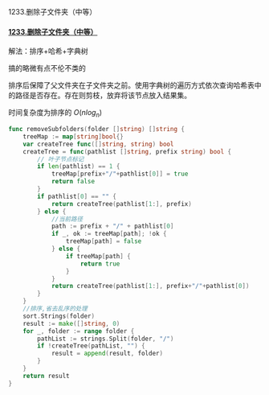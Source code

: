 1233.删除子文件夹（中等）

#### [1233.删除子文件夹（中等）](https://leetcode.cn/problems/remove-sub-folders-from-the-filesystem/)

解法：排序+哈希+字典树

搞的略微有点不伦不类的

排序后保障了父文件夹在子文件夹之前。使用字典树的遍历方式依次查询哈希表中的路径是否存在。存在则剪枝，放弃将该节点放入结果集。

时间复杂度为排序的 $O(nlog_n)$


```go
func removeSubfolders(folder []string) []string {
	treeMap := map[string]bool{}
	var createTree func([]string, string) bool
	createTree = func(pathlist []string, prefix string) bool {
		// 叶子节点标记
		if len(pathlist) == 1 {
			treeMap[prefix+"/"+pathlist[0]] = true
			return false
		}
		if pathlist[0] == "" {
			return createTree(pathlist[1:], prefix)
		} else {
			//当前路径
			path := prefix + "/" + pathlist[0]
			if _, ok := treeMap[path]; !ok {
				treeMap[path] = false
			} else {
				if treeMap[path] {
					return true
				}
			}
			return createTree(pathlist[1:], prefix+"/"+pathlist[0])
		}
	}
	//排序,省去乱序的处理
	sort.Strings(folder)
	result := make([]string, 0)
	for _, folder := range folder {
		pathList := strings.Split(folder, "/")
		if !createTree(pathList, "") {
			result = append(result, folder)
		}
	}
	return result
}

```
